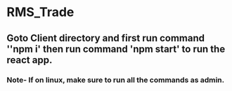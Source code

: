# RMS_Trade

## Goto Client directory and first run command ''npm i' then run command 'npm start' to run the react app.

### Note-  If on linux, make sure to run all the commands as admin. 
